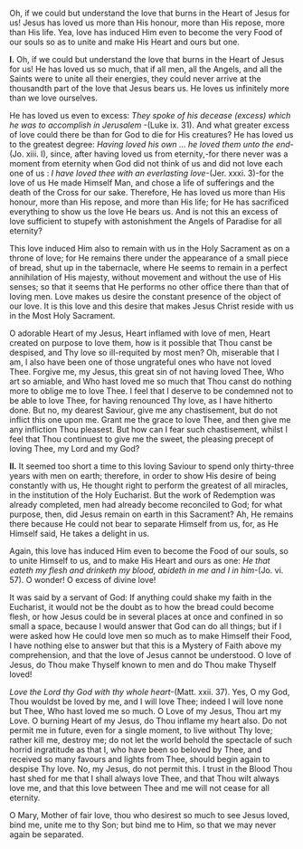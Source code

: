 
Oh, if we could but understand the love that burns in the Heart of Jesus for us! Jesus has loved us more than His honour, more than His repose, more than His life. Yea, love has induced Him even to become the very Food of our souls so as to unite and make His Heart and ours but one.

**I\.** Oh, if we could but understand the love that burns in the Heart of Jesus for us! He has loved us so much, that if all men, all the Angels, and all the Saints were to unite all their energies, they could never arrive at the thousandth part of the love that Jesus bears us. He loves us infinitely more than we love ourselves.

He has loved us even to excess: _They spoke of his decease (excess) which he was to accomplish in Jerusalem_ -(Luke ix. 31). And what greater excess of love could there be than for God to die for His creatures? He has loved us to the greatest degree: _Having loved his own … he loved them unto the end_-(Jo. xiii. I), since, after having loved us from eternity,-for there never was a moment from eternity when God did not think of us and did not love each one of us : _I have loved thee with an everlasting love_-(Jer. xxxi. 3)-for the love of us He made Himself Man, and chose a life of sufferings and the death of the Cross for our sake. Therefore, He has loved us more than His honour, more than His repose, and more than His life; for He has sacrificed everything to show us the love He bears us. And is not this an excess of love sufficient to stupefy with astonishment the Angels of Paradise for all eternity?

This love induced Him also to remain with us in the Holy Sacrament as on a throne of love; for He remains there under the appearance of a small piece of bread, shut up in the tabernacle, where He seems to remain in a perfect annihilation of His majesty, without movement and without the use of His senses; so that it seems that He performs no other office there than that of loving men. Love makes us desire the constant presence of the object of our love. It is this love and this desire that makes Jesus Christ reside with us in the Most Holy Sacrament.

O adorable Heart of my Jesus, Heart inflamed with love of men, Heart created on purpose to love them, how is it possible that Thou canst be despised, and Thy love so ill-requited by most men? Oh, miserable that I am, I also have been one of those ungrateful ones who have not loved Thee. Forgive me, my Jesus, this great sin of not having loved Thee, Who art so amiable, and Who hast loved me so much that Thou canst do nothing more to oblige me to love Thee. I feel that I deserve to be condemned not to be able to love Thee, for having renounced Thy love, as I have hitherto done. But no, my dearest Saviour, give me any chastisement, but do not inflict this one upon me. Grant me the grace to love Thee, and then give me any infliction Thou pleasest. But how can I fear such chastisement, whilst I feel that Thou continuest to give me the sweet, the pleasing precept of loving Thee, my Lord and my God?

**II\.** It seemed too short a time to this loving Saviour to spend only thirty-three years with men on earth; therefore, in order to show His desire of being constantly with us, He thought right to perform the greatest of all miracles, in the institution of the Holy Eucharist. But the work of Redemption was already completed, men had already become reconciled to God; for what purpose, then, did Jesus remain on earth in this Sacrament? Ah, He remains there because He could not bear to separate Himself from us, for, as He Himself said, He takes a delight in us.

Again, this love has induced Him even to become the Food of our souls, so to unite Himself to us, and to make His Heart and ours as one: _He that eateth my flesh and drinketh my blood, abideth in me and I in him_-(Jo. vi. 57). O wonder! O excess of divine love!

It was said by a servant of God: If anything could shake my faith in the Eucharist, it would not be the doubt as to how the bread could become flesh, or how Jesus could be in several places at once and confined in so small a space, because I would answer that God can do all things; but if I were asked how He could love men so much as to make Himself their Food, I have nothing else to answer but that this is a Mystery of Faith above my comprehension, and that the love of Jesus cannot be understood. O love of Jesus, do Thou make Thyself known to men and do Thou make Thyself loved!

_Love the Lord thy God with thy whole heart_-(Matt. xxii. 37). Yes, O my God, Thou wouldst be loved by me, and I will love Thee; indeed I will love none but Thee, Who hast loved me so much. O Love of my Jesus, Thou art my Love. O burning Heart of my Jesus, do Thou inflame my heart also. Do not permit me in future, even for a single moment, to live without Thy love; rather kill me, destroy me; do not let the world behold the spectacle of such horrid ingratitude as that I, who have been so beloved by Thee, and received so many favours and lights from Thee, should begin again to despise Thy love. No, my Jesus, do not permit this. I trust in the Blood Thou hast shed for me that I shall always love Thee, and that Thou wilt always love me, and that this love between Thee and me will not cease for all eternity.

O Mary, Mother of fair love, thou who desirest so much to see Jesus loved, bind me, unite me to thy Son; but bind me to Him, so that we may never again be separated.

